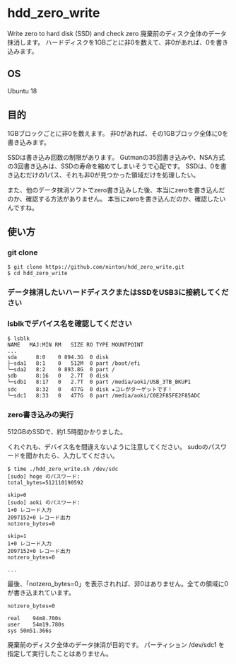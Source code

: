 # hdd_zero_write
Write zero to hard disk (SSD) and check zero
廃棄前のディスク全体のデータ抹消します。
ハードディスクを1GBごとに非0を数えて、非0があれば、0を書き込みます。

## OS
Ubuntu 18

## 目的

1GBブロックごとに非0を数えます。
非0があれば、その1GBブロック全体に0を書き込みます。

SSDは書き込み回数の制限があります。
Gutmanの35回書き込みや、NSA方式の3回書き込みは、SSDの寿命を縮めてしまいそうで心配です。
SSDは、0を書き込むだけの1パス、それも非0が見つかった領域だけを処理したい。

また、他のデータ抹消ソフトでzero書き込みした後、本当にzeroを書き込んだのか、確認する方法がありません。
本当にzeroを書き込んだのか、確認したいんですね。


## 使い方

### git clone
```
$ git clone https://github.com/ninton/hdd_zero_write.git
$ cd hdd_zero_write
```

### データ抹消したいハードディスクまたはSSDをUSB3に接続してください

### lsblkでデバイス名を確認してください

```
$ lsblk
NAME   MAJ:MIN RM   SIZE RO TYPE MOUNTPOINT
...
sda      8:0    0 894.3G  0 disk 
├─sda1   8:1    0   512M  0 part /boot/efi
└─sda2   8:2    0 893.8G  0 part /
sdb      8:16   0   2.7T  0 disk 
└─sdb1   8:17   0   2.7T  0 part /media/aoki/USB_3TB_BKUP1
sdc      8:32   0   477G  0 disk ★コレがターゲットです！
└─sdc1   8:33   0   477G  0 part /media/aoki/C0E2F85FE2F85ADC

```

### zero書き込みの実行

512GBのSSDで、約1.5時間かかりました。

くれぐれも、デバイス名を間違えないように注意してください。
sudoのパスワードを聞かれたら、入力してください。

```
$ time ./hdd_zero_write.sh /dev/sdc
[sudo] hoge のパスワード: 
total_bytes=512110190592

skip=0
[sudo] aoki のパスワード: 
1+0 レコード入力
2097152+0 レコード出力
notzero_bytes=0

skip=1
1+0 レコード入力
2097152+0 レコード出力
notzero_bytes=0

...
```

最後、「notzero_bytes=0」を表示されれば、非0はありません。全ての領域に0が書き込まれています。


```
notzero_bytes=0

real	94m8.700s
user	54m19.780s
sys	50m51.366s
```


廃棄前のディスク全体のデータ抹消が目的です。
パーティション /dev/sdc1 を指定して実行したことはありません。
